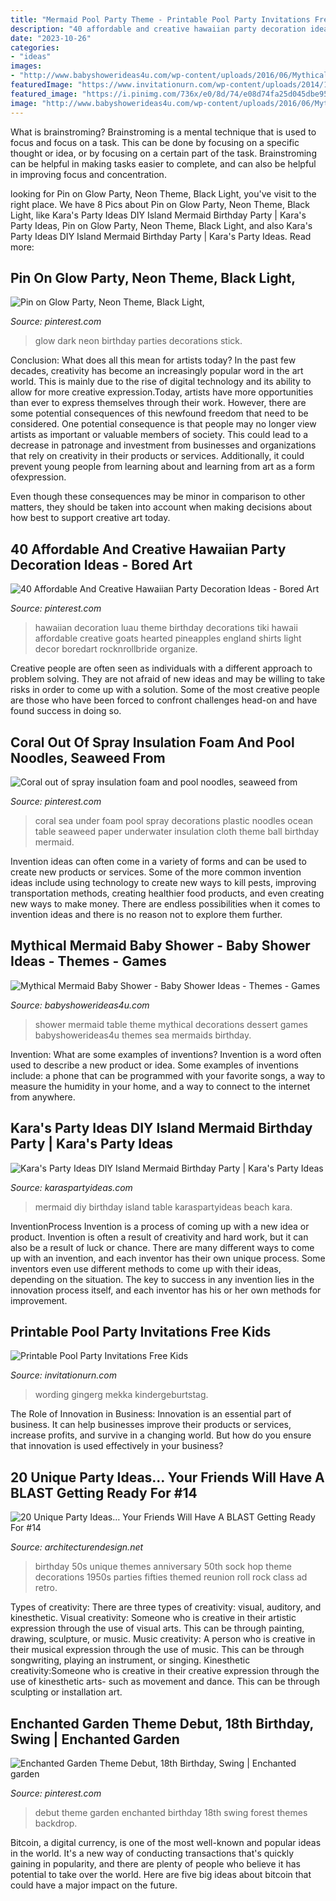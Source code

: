 ```yaml
---
title: "Mermaid Pool Party Theme - Printable Pool Party Invitations Free Kids"
description: "40 affordable and creative hawaiian party decoration ideas"
date: "2023-10-26"
categories:
- "ideas"
images:
- "http://www.babyshowerideas4u.com/wp-content/uploads/2016/06/Mythical-Mermaid-Baby-Shower-Dessert-Table-600x806.jpg"
featuredImage: "https://www.invitationurn.com/wp-content/uploads/2014/11/printable_pool_party_invitations_free_kids-2018.jpeg"
featured_image: "https://i.pinimg.com/736x/e0/8d/74/e08d74fa25d045dbe95e77d051274178.jpg"
image: "http://www.babyshowerideas4u.com/wp-content/uploads/2016/06/Mythical-Mermaid-Baby-Shower-Dessert-Table-600x806.jpg"
---
```



What is brainstroming? Brainstroming is a mental technique that is used to focus and focus on a task. This can be done by focusing on a specific thought or idea, or by focusing on a certain part of the task. Brainstroming can be helpful in making tasks easier to complete, and can also be helpful in improving focus and concentration.

	

		
looking for Pin on Glow Party, Neon Theme, Black Light, you've visit to the right place. We have 8 Pics about Pin on Glow Party, Neon Theme, Black Light, like Kara&#039;s Party Ideas DIY Island Mermaid Birthday Party | Kara&#039;s Party Ideas, Pin on Glow Party, Neon Theme, Black Light, and also Kara&#039;s Party Ideas DIY Island Mermaid Birthday Party | Kara&#039;s Party Ideas. Read more:
		
    
## Pin On Glow Party, Neon Theme, Black Light,

<img loading=lazy src="https://i.pinimg.com/736x/51/a3/a5/51a3a541746dca2432fe15ee282b6dd8--neon-party-th-birthday.jpg" onerror="this.onerror=null;this.src='https://tse2.mm.bing.net/th?id=OIP.cJewkX6NlZc1vZ2YNFuDOwHaJ3&amp;pid=15.1';" alt="Pin on Glow Party, Neon Theme, Black Light,">

_Source: pinterest.com_

>glow dark neon birthday parties decorations stick. 

	

Conclusion: What does all this mean for artists today?
In the past few decades, creativity has become an increasingly popular word in the art world. This is mainly due to the rise of digital technology and its ability to allow for more creative expression.Today, artists have more opportunities than ever to express themselves through their work. However, there are some potential consequences of this newfound freedom that need to be considered.
One potential consequence is that people may no longer view artists as important or valuable members of society. This could lead to a decrease in patronage and investment from businesses and organizations that rely on creativity in their products or services. Additionally, it could prevent young people from learning about and learning from art as a form ofexpression.

Even though these consequences may be minor in comparison to other matters, they should be taken into account when making decisions about how best to support creative art today.

    
## 40 Affordable And Creative Hawaiian Party Decoration Ideas - Bored Art

<img loading=lazy src="https://i.pinimg.com/736x/1b/ed/ea/1bedeadcc348eed0a865fcecaf056956--hawaiian-party-decorations-party-decoration-ideas.jpg" onerror="this.onerror=null;this.src='https://tse2.mm.bing.net/th?id=OIP.ixCJDwdGqvpBDtHhfLhY1gHaLG&amp;pid=15.1';" alt="40 Affordable And Creative Hawaiian Party Decoration Ideas - Bored Art">

_Source: pinterest.com_

>hawaiian decoration luau theme birthday decorations tiki hawaii affordable creative goats hearted pineapples england shirts light decor boredart rocknrollbride organize. 

	

Creative people are often seen as individuals with a different approach to problem solving. They are not afraid of new ideas and may be willing to take risks in order to come up with a solution. Some of the most creative people are those who have been forced to confront challenges head-on and have found success in doing so.

    
## Coral Out Of Spray Insulation Foam And Pool Noodles, Seaweed From

<img loading=lazy src="https://i.pinimg.com/736x/e0/8d/74/e08d74fa25d045dbe95e77d051274178.jpg" onerror="this.onerror=null;this.src='https://tse3.mm.bing.net/th?id=OIP.BglzUVqftG9NCcyxX3NlugAAAA&amp;pid=15.1';" alt="Coral out of spray insulation foam and pool noodles, seaweed from">

_Source: pinterest.com_

>coral sea under foam pool spray decorations plastic noodles ocean table seaweed paper underwater insulation cloth theme ball birthday mermaid. 

	

Invention ideas can often come in a variety of forms and can be used to create new products or services. Some of the more common invention ideas include using technology to create new ways to kill pests, improving transportation methods, creating healthier food products, and even creating new ways to make money. There are endless possibilities when it comes to invention ideas and there is no reason not to explore them further.

    
## Mythical Mermaid Baby Shower - Baby Shower Ideas - Themes - Games

<img loading=lazy src="http://www.babyshowerideas4u.com/wp-content/uploads/2016/06/Mythical-Mermaid-Baby-Shower-Dessert-Table-600x806.jpg" onerror="this.onerror=null;this.src='https://tse2.mm.bing.net/th?id=OIP.Oqt6tzPdjkgE6ykNb-f7bQHaJ8&amp;pid=15.1';" alt="Mythical Mermaid Baby Shower - Baby Shower Ideas - Themes - Games">

_Source: babyshowerideas4u.com_

>shower mermaid table theme mythical decorations dessert games babyshowerideas4u themes sea mermaids birthday. 

	

Invention: What are some examples of inventions?
Invention is a word often used to describe a new product or idea. Some examples of inventions include: a phone that can be programmed with your favorite songs, a way to measure the humidity in your home, and a way to connect to the internet from anywhere.

    
## Kara&#039;s Party Ideas DIY Island Mermaid Birthday Party | Kara&#039;s Party Ideas

<img loading=lazy src="http://karaspartyideas.com/wp-content/uploads/2017/10/DIY-Island-Mermaid-Birthday-Party-via-Karas-Party-Ideas-KarasPartyIdeas.com3_.jpg" onerror="this.onerror=null;this.src='https://tse3.mm.bing.net/th?id=OIP.RQzBYdk-2cTm7vBFNGRx8AHaJ3&amp;pid=15.1';" alt="Kara&#039;s Party Ideas DIY Island Mermaid Birthday Party | Kara&#039;s Party Ideas">

_Source: karaspartyideas.com_

>mermaid diy birthday island table karaspartyideas beach kara. 

	

InventionProcess
Invention is a process of coming up with a new idea or product. Invention is often a result of creativity and hard work, but it can also be a result of luck or chance. There are many different ways to come up with an invention, and each inventor has their own unique process. Some inventors even use different methods to come up with their ideas, depending on the situation. The key to success in any invention lies in the innovation process itself, and each inventor has his or her own methods for improvement.

    
## Printable Pool Party Invitations Free Kids

<img loading=lazy src="https://www.invitationurn.com/wp-content/uploads/2014/11/printable_pool_party_invitations_free_kids-2018.jpeg" onerror="this.onerror=null;this.src='https://tse3.mm.bing.net/th?id=OIP.HILKElKa-jDHOgIqOI14RAHaKK&amp;pid=15.1';" alt="Printable Pool Party Invitations Free Kids">

_Source: invitationurn.com_

>wording gingerg mekka kindergeburtstag. 

	

The Role of Innovation in Business:
Innovation is an essential part of business. It can help businesses improve their products or services, increase profits, and survive in a changing world. But how do you ensure that innovation is used effectively in your business?

    
## 20 Unique Party Ideas… Your Friends Will Have A BLAST Getting Ready For #14

<img loading=lazy src="http://cdn.architecturendesign.net/wp-content/uploads/2016/05/AD-Unique-Party-Themes-11.jpg" onerror="this.onerror=null;this.src='https://tse3.mm.bing.net/th?id=OIP.-RvDrxOjaVaQ8e-KiQp84wHaVK&amp;pid=15.1';" alt="20 Unique Party Ideas… Your Friends Will Have A BLAST Getting Ready For #14">

_Source: architecturendesign.net_

>birthday 50s unique themes anniversary 50th sock hop theme decorations 1950s parties fifties themed reunion roll rock class ad retro. 

	

Types of creativity: There are three types of creativity: visual, auditory, and kinesthetic.
Visual creativity: Someone who is creative in their artistic expression through the use of visual arts. This can be through painting, drawing, sculpture, or music. Music creativity: A person who is creative in their musical expression through the use of music. This can be through songwriting, playing an instrument, or singing. Kinesthetic creativity:Someone who is creative in their creative expression through the use of kinesthetic arts- such as movement and dance. This can be through sculpting or installation art.

    
## Enchanted Garden Theme Debut, 18th Birthday, Swing | Enchanted Garden

<img loading=lazy src="https://i.pinimg.com/736x/6a/41/ff/6a41fff53937f7fb7499790b391ce2d5--debut-ideas-garden-theme.jpg" onerror="this.onerror=null;this.src='https://tse3.mm.bing.net/th?id=OIP.SOyY2ZEB7BwovDV64YDgyACpEs&amp;pid=15.1';" alt="Enchanted Garden Theme Debut, 18th Birthday, Swing | Enchanted garden">

_Source: pinterest.com_

>debut theme garden enchanted birthday 18th swing forest themes backdrop. 

	

Bitcoin, a digital currency, is one of the most well-known and popular ideas in the world. It's a new way of conducting transactions that's quickly gaining in popularity, and there are plenty of people who believe it has potential to take over the world. Here are five big ideas about bitcoin that could have a major impact on the future.

